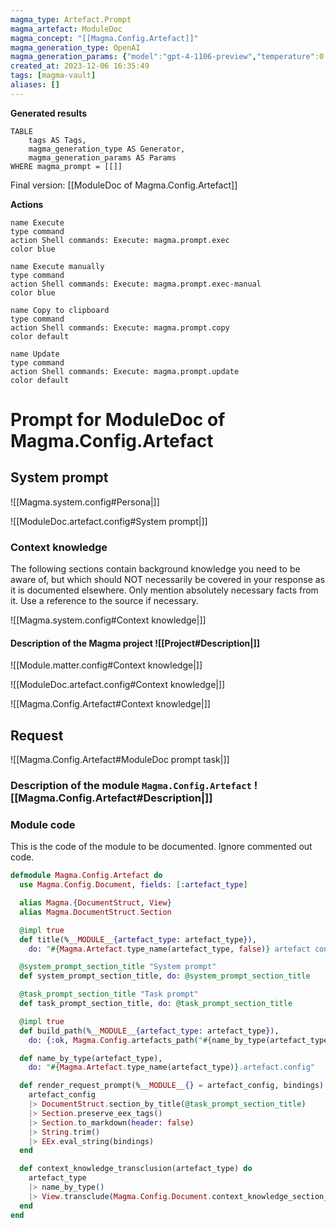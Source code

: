 ```yaml
---
magma_type: Artefact.Prompt
magma_artefact: ModuleDoc
magma_concept: "[[Magma.Config.Artefact]]"
magma_generation_type: OpenAI
magma_generation_params: {"model":"gpt-4-1106-preview","temperature":0.6}
created_at: 2023-12-06 16:35:49
tags: [magma-vault]
aliases: []
---
```


**Generated results**

```dataview
TABLE
	tags AS Tags,
	magma_generation_type AS Generator,
	magma_generation_params AS Params
WHERE magma_prompt = [[]]
```

Final version: [[ModuleDoc of Magma.Config.Artefact]]

**Actions**

```button
name Execute
type command
action Shell commands: Execute: magma.prompt.exec
color blue
```
```button
name Execute manually
type command
action Shell commands: Execute: magma.prompt.exec-manual
color blue
```
```button
name Copy to clipboard
type command
action Shell commands: Execute: magma.prompt.copy
color default
```
```button
name Update
type command
action Shell commands: Execute: magma.prompt.update
color default
```

# Prompt for ModuleDoc of Magma.Config.Artefact

## System prompt

![[Magma.system.config#Persona|]]

![[ModuleDoc.artefact.config#System prompt|]]

### Context knowledge

The following sections contain background knowledge you need to be aware of, but which should NOT necessarily be covered in your response as it is documented elsewhere. Only mention absolutely necessary facts from it. Use a reference to the source if necessary.

![[Magma.system.config#Context knowledge|]]

#### Description of the Magma project ![[Project#Description|]]

![[Module.matter.config#Context knowledge|]]

![[ModuleDoc.artefact.config#Context knowledge|]]

![[Magma.Config.Artefact#Context knowledge|]]


## Request

![[Magma.Config.Artefact#ModuleDoc prompt task|]]

### Description of the module `Magma.Config.Artefact` ![[Magma.Config.Artefact#Description|]]

### Module code

This is the code of the module to be documented. Ignore commented out code.

```elixir
defmodule Magma.Config.Artefact do
  use Magma.Config.Document, fields: [:artefact_type]

  alias Magma.{DocumentStruct, View}
  alias Magma.DocumentStruct.Section

  @impl true
  def title(%__MODULE__{artefact_type: artefact_type}),
    do: "#{Magma.Artefact.type_name(artefact_type, false)} artefact config"

  @system_prompt_section_title "System prompt"
  def system_prompt_section_title, do: @system_prompt_section_title

  @task_prompt_section_title "Task prompt"
  def task_prompt_section_title, do: @task_prompt_section_title

  @impl true
  def build_path(%__MODULE__{artefact_type: artefact_type}),
    do: {:ok, Magma.Config.artefacts_path("#{name_by_type(artefact_type)}.md")}

  def name_by_type(artefact_type),
    do: "#{Magma.Artefact.type_name(artefact_type)}.artefact.config"

  def render_request_prompt(%__MODULE__{} = artefact_config, bindings) do
    artefact_config
    |> DocumentStruct.section_by_title(@task_prompt_section_title)
    |> Section.preserve_eex_tags()
    |> Section.to_markdown(header: false)
    |> String.trim()
    |> EEx.eval_string(bindings)
  end

  def context_knowledge_transclusion(artefact_type) do
    artefact_type
    |> name_by_type()
    |> View.transclude(Magma.Config.Document.context_knowledge_section_title())
  end
end

```
